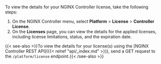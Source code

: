 To view the details for your NGINX Controller license, take the following steps:

1. On the NGINX Controller menu, select **Platform** > **License** > **Controller License**.
2. On the **Licenses** page, you can view the details for the applied licenses, including license limitations, status, and the expiration date.

{{< see-also >}}To view the details for your license(s) using the [NGINX Controller REST API]({{< relref "api/_index.md" >}}), send a GET request to the `/platform/license` endpoint.{{< /see-also >}}

<!-- Do not remove. Keep this code at the bottom of the include -->
<!-- DOCS-753 -->